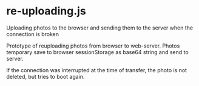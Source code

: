 # re-uploading.js
Uploading photos to the browser and sending them to the server when the connection is broken

Prototype of reuploading photos from browser to web-server. Photos temporary save to browser sessionStorage as base64 string and send to server. 

If the connection was interrupted at the time of transfer, the photo is not deleted, but tries to boot again.